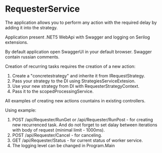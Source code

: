 # RequesterService
The application allows you to perform any action with the required delay by adding it into the strategy.

Application present .NET5 WebApi with Swagger and logging on Serilog extensions.

By default application open SwaggerUI in your default browser. Swagger contain russian comments.

Creation of recurring tasks requires the creation of a new action:
1) Create a "concretestrategy" and inherite it from IRequestStrategy.
2) Pass your strategy to the DI using StrategiesServiceExtesion.
3) Use your new strategy from DI with RequesterStrategyContext.
4) Pass it to the scopedProcessingService.

All examples of creating new actions countains in existing controllers.

Using example:
1) POST /api/Requester/RunGet or /api/Requester/RunPost - for creating new recurrenced task. And do not forget to set dalay between iterations with body of request (minimal limit - 1000ms).
2) POST /api/Requester/Cancel - for canceling.
3) GET /api/Requester/Status - for current status of worker service.
4) The logging level can be changed in Program.Main
